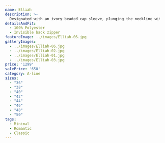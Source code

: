 ```yaml
---
name: Elliah
description: >-
  Designated with an ivory beaded cap sleeve, plunging the neckline with illusion net insert and side cut outs, created to highlight bust and waist.  Elliah is an elegant and romantic gown suitable for someone who is looking for simple style. The gown was made with draped chiffon, A-line skirt with slit.
detailsAndFit:
  - 100% Polyester
  - Invisible back zipper
featureImage: ../images/Elliah-06.jpg
galleryImages:
  - ../images/Elliah-06.jpg
  - ../images/Elliah-02.jpg
  - ../images/Elliah-01.jpg
  - ../images/Elliah-03.jpg
price: '1299'
salePrice: '650'
category: A-line
sizes:
  - "36"
  - "38"
  - "40"
  - "42"
  - "44"
  - "46"
  - "48"
  - "50"
tags:
  - Minimal
  - Romantic
  - Classic
---
```


